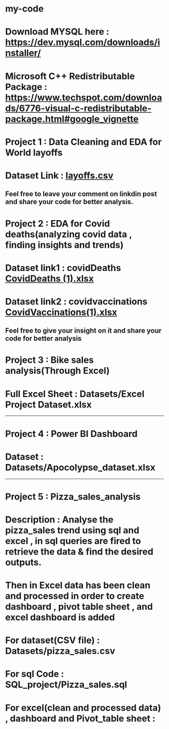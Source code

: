 # my-code
# Download MYSQL here : https://dev.mysql.com/downloads/installer/
# Microsoft C++ Redistributable Package : https://www.techspot.com/downloads/6776-visual-c-redistributable-package.html#google_vignette
# Project 1 : Data Cleaning and EDA for World layoffs
# Dataset Link : [layoffs.csv](https://github.com/user-attachments/files/19112221/layoffs.csv)
Feel free to leave your comment on linkdin post and share your code for better analysis.
-------------------------------------------------------------------------------------------------------------------------------------------------------------------------------
# Project 2 : EDA for Covid deaths(analyzing covid data , finding insights and trends)
# Dataset link1 : covidDeaths [CovidDeaths (1).xlsx](https://github.com/user-attachments/files/19148332/CovidDeaths.1.xlsx)
# Dataset link2 : covidvaccinations [CovidVaccinations(1).xlsx](https://github.com/user-attachments/files/19148334/CovidVaccinations.1.xlsx)
Feel free to give your insight on it and share your code for better analysis
--------------------------------------------------------------------------------------------------------------------------------------------------------------------------------
# Project 3 : Bike sales analysis(Through Excel)
# Full Excel Sheet : Datasets/Excel Project Dataset.xlsx
--------------------------------------------------------------------------------------------------------------------------------------------------------------------------------
# Project 4 : Power BI Dashboard
# Dataset : Datasets/Apocolypse_dataset.xlsx
-------------------------------------------------------------------------------------------------------------------------------------------------------------------------------
# Project 5 : Pizza_sales_analysis
# Description : Analyse the pizza_sales trend using sql and excel , in sql queries are fired to retrieve the data & find the desired outputs.
# Then in Excel data has been clean and processed in order to create dashboard , pivot table sheet , and excel dashboard is added
# For dataset(CSV file) : Datasets/pizza_sales.csv
# For sql Code : SQL_project/Pizza_sales.sql
# For excel(clean and processed data) ,  dashboard and Pivot_table sheet : 
